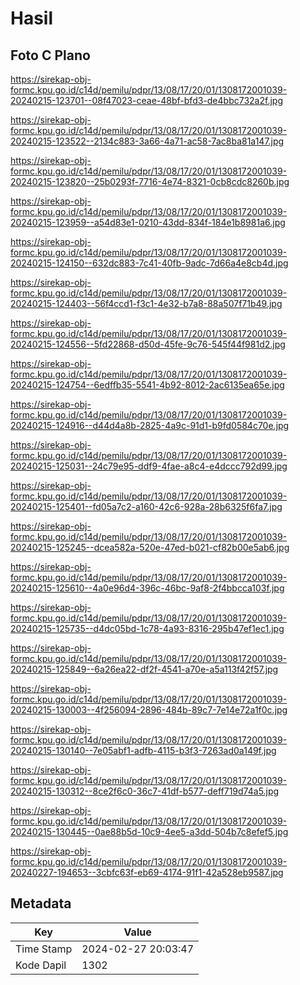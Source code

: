 # Hasil

## Foto C Plano

https://sirekap-obj-formc.kpu.go.id/c14d/pemilu/pdpr/13/08/17/20/01/1308172001039-20240215-123701--08f47023-ceae-48bf-bfd3-de4bbc732a2f.jpg

https://sirekap-obj-formc.kpu.go.id/c14d/pemilu/pdpr/13/08/17/20/01/1308172001039-20240215-123522--2134c883-3a66-4a71-ac58-7ac8ba81a147.jpg

https://sirekap-obj-formc.kpu.go.id/c14d/pemilu/pdpr/13/08/17/20/01/1308172001039-20240215-123820--25b0293f-7716-4e74-8321-0cb8cdc8260b.jpg

https://sirekap-obj-formc.kpu.go.id/c14d/pemilu/pdpr/13/08/17/20/01/1308172001039-20240215-123959--a54d83e1-0210-43dd-834f-184e1b8981a6.jpg

https://sirekap-obj-formc.kpu.go.id/c14d/pemilu/pdpr/13/08/17/20/01/1308172001039-20240215-124150--632dc883-7c41-40fb-9adc-7d66a4e8cb4d.jpg

https://sirekap-obj-formc.kpu.go.id/c14d/pemilu/pdpr/13/08/17/20/01/1308172001039-20240215-124403--56f4ccd1-f3c1-4e32-b7a8-88a507f71b49.jpg

https://sirekap-obj-formc.kpu.go.id/c14d/pemilu/pdpr/13/08/17/20/01/1308172001039-20240215-124556--5fd22868-d50d-45fe-9c76-545f44f981d2.jpg

https://sirekap-obj-formc.kpu.go.id/c14d/pemilu/pdpr/13/08/17/20/01/1308172001039-20240215-124754--6edffb35-5541-4b92-8012-2ac6135ea65e.jpg

https://sirekap-obj-formc.kpu.go.id/c14d/pemilu/pdpr/13/08/17/20/01/1308172001039-20240215-124916--d44d4a8b-2825-4a9c-91d1-b9fd0584c70e.jpg

https://sirekap-obj-formc.kpu.go.id/c14d/pemilu/pdpr/13/08/17/20/01/1308172001039-20240215-125031--24c79e95-ddf9-4fae-a8c4-e4dccc792d99.jpg

https://sirekap-obj-formc.kpu.go.id/c14d/pemilu/pdpr/13/08/17/20/01/1308172001039-20240215-125401--fd05a7c2-a160-42c6-928a-28b6325f6fa7.jpg

https://sirekap-obj-formc.kpu.go.id/c14d/pemilu/pdpr/13/08/17/20/01/1308172001039-20240215-125245--dcea582a-520e-47ed-b021-cf82b00e5ab6.jpg

https://sirekap-obj-formc.kpu.go.id/c14d/pemilu/pdpr/13/08/17/20/01/1308172001039-20240215-125610--4a0e96d4-396c-46bc-9af8-2f4bbcca103f.jpg

https://sirekap-obj-formc.kpu.go.id/c14d/pemilu/pdpr/13/08/17/20/01/1308172001039-20240215-125735--d4dc05bd-1c78-4a93-8316-295b47ef1ec1.jpg

https://sirekap-obj-formc.kpu.go.id/c14d/pemilu/pdpr/13/08/17/20/01/1308172001039-20240215-125849--6a26ea22-df2f-4541-a70e-a5a113f42f57.jpg

https://sirekap-obj-formc.kpu.go.id/c14d/pemilu/pdpr/13/08/17/20/01/1308172001039-20240215-130003--4f256094-2896-484b-89c7-7e14e72a1f0c.jpg

https://sirekap-obj-formc.kpu.go.id/c14d/pemilu/pdpr/13/08/17/20/01/1308172001039-20240215-130140--7e05abf1-adfb-4115-b3f3-7263ad0a149f.jpg

https://sirekap-obj-formc.kpu.go.id/c14d/pemilu/pdpr/13/08/17/20/01/1308172001039-20240215-130312--8ce2f6c0-36c7-41df-b577-deff719d74a5.jpg

https://sirekap-obj-formc.kpu.go.id/c14d/pemilu/pdpr/13/08/17/20/01/1308172001039-20240215-130445--0ae88b5d-10c9-4ee5-a3dd-504b7c8efef5.jpg

https://sirekap-obj-formc.kpu.go.id/c14d/pemilu/pdpr/13/08/17/20/01/1308172001039-20240227-194653--3cbfc63f-eb69-4174-91f1-42a528eb9587.jpg


## Metadata

| Key        | Value               |
| ---------- | ------------------- |
| Time Stamp | 2024-02-27 20:03:47 |
| Kode Dapil | 1302                |



